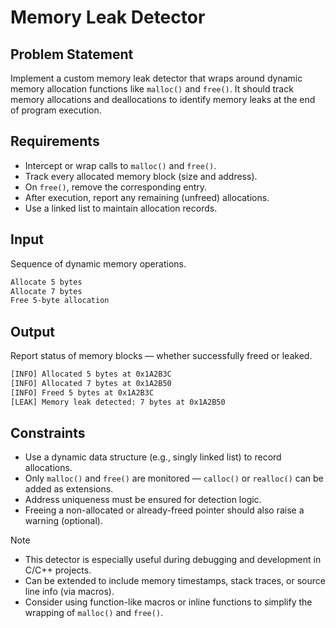 # Memory Leak Detector

## Problem Statement

Implement a custom memory leak detector that wraps around dynamic memory allocation functions like `malloc()` and `free()`. It should track memory allocations and deallocations to identify memory leaks at the end of program execution.

## Requirements

- Intercept or wrap calls to `malloc()` and `free()`.
- Track every allocated memory block (size and address).
- On `free()`, remove the corresponding entry.
- After execution, report any remaining (unfreed) allocations.
- Use a linked list to maintain allocation records.

## Input

Sequence of dynamic memory operations.

```bash
Allocate 5 bytes
Allocate 7 bytes
Free 5-byte allocation
```

## Output

Report status of memory blocks — whether successfully freed or leaked.

```bash
[INFO] Allocated 5 bytes at 0x1A2B3C
[INFO] Allocated 7 bytes at 0x1A2B50
[INFO] Freed 5 bytes at 0x1A2B3C
[LEAK] Memory leak detected: 7 bytes at 0x1A2B50
```

## Constraints

- Use a dynamic data structure (e.g., singly linked list) to record allocations.
- Only `malloc()` and `free()` are monitored — `calloc()` or `realloc()` can be added as extensions.
- Address uniqueness must be ensured for detection logic.
- Freeing a non-allocated or already-freed pointer should also raise a warning (optional).

> [!NOTE]
>
> - This detector is especially useful during debugging and development in C/C++ projects.
> - Can be extended to include memory timestamps, stack traces, or source line info (via macros).
> - Consider using function-like macros or inline functions to simplify the wrapping of `malloc()` and `free()`.
